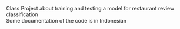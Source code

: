 Class Project about training and testing a model for restaurant review classification <br>
Some documentation of the code is in Indonesian
